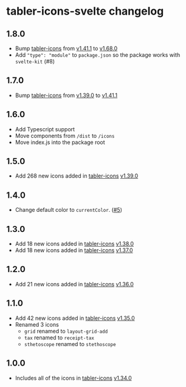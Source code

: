 # tabler-icons-svelte changelog

## 1.8.0

-   Bump [tabler-icons][tabler-icons] from [v1.41.1](https://github.com/tabler/tabler-icons/releases/tag/v1.41.1) to [v1.68.0](https://github.com/tabler/tabler-icons/releases/tag/v1.68.0)
-   Add `"type": "module"` to `package.json` so the package works with `svelte-kit` (#8)

## 1.7.0

-   Bump [tabler-icons][tabler-icons] from [v1.39.0](https://github.com/tabler/tabler-icons/releases/tag/v1.39.0) to [v1.41.1](https://github.com/tabler/tabler-icons/releases/tag/v1.41.1)

## 1.6.0

-   Add Typescript support
-   Move components from `/dist` to `/icons`
-   Move index.js into the package root

## 1.5.0

-   Add 268 new icons added in [tabler-icons][tabler-icons] [v1.39.0](https://github.com/tabler/tabler-icons/releases/tag/v1.39.0)

## 1.4.0

-   Change default color to `currentColor`. ([#5](https://github.com/benflap/tabler-icons-svelte/issues/5))

## 1.3.0

-   Add 18 new icons added in [tabler-icons][tabler-icons] [v1.38.0](https://github.com/tabler/tabler-icons/releases/tag/v1.38.0)
-   Add 18 new icons added in [tabler-icons][tabler-icons] [v1.37.0](https://github.com/tabler/tabler-icons/releases/tag/v1.37.0)

## 1.2.0

-   Add 21 new icons added in [tabler-icons][tabler-icons] [v1.36.0](https://github.com/tabler/tabler-icons/releases/tag/v1.36.0)

## 1.1.0

-   Add 42 new icons added in [tabler-icons][tabler-icons] [v1.35.0](https://github.com/tabler/tabler-icons/releases/tag/v1.35.0)
-   Renamed 3 icons
    -   `grid` renamed to `layout-grid-add`
    -   `tax` renamed to `receipt-tax`
    -   `sthetoscope` renamed to `stethoscope`

## 1.0.0

-   Includes all of the icons in [tabler-icons][tabler-icons] [v1.34.0](https://github.com/tabler/tabler-icons/releases/tag/v1.34.0)

[tabler-icons]: https://github.com/tabler/tabler-icons
